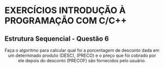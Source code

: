 # EXERCÍCIOS INTRODUÇÃO À PROGRAMAÇÃO COM C/C++ #

## Estrutura Sequencial - Questão 6 ##

<p align="center">
Faça o algoritmo para calcular qual foi a porcentagem de desconto dada em um determinado produto (DESC), (PRECO) e o preço que foi cobrado por ele depois do desconto (PRECOF) são fornecidos pelo usuário.
</p>